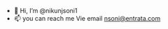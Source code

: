 - 👋 Hi, I’m @nikunjsoni1
- 📫 you can reach me Vie email nsoni@entrata.com 

<!---
nikunjsoni1/nikunjsoni1 is a ✨ special ✨ repository because its `README.md` (this file) appears on your GitHub profile.
You can click the Preview link to take a look at your changes.
--->
